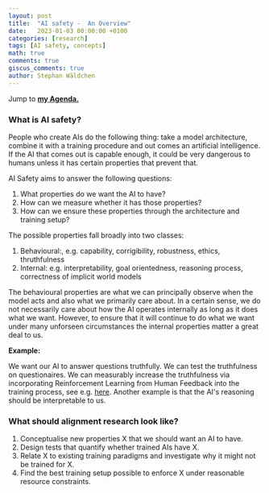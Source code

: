```yaml
---
layout: post
title:  "AI safety -  An Overview"
date:   2023-01-03 00:00:00 +0100
categories: [research]
tags: [AI safety, concepts]
math: true
comments: true
giscus_comments: true
author: Stephan Wäldchen
---
```


Jump to <a style="font-weight:bold" href="/agenda">my Agenda.</a>

### What is AI safety?

People who create AIs do the following thing: take a model architecture, combine it with a training procedure and out comes an artificial intelligence. If the AI that comes out is capable enough, it could be very dangerous to humans unless it has certain properties that prevent that.

AI Safety aims to answer the following questions:
1. What properties do we want the AI to have?
1. How can we measure whether it has those properties?
1. How can we ensure these properties through the architecture and training setup?

The possible properties fall broadly into two classes:

1. Behavioural:, e.g. capability, corrigibility, robustness, ethics, thruthfulness
1. Internal: e.g. interpretability, goal orientedness, reasoning process, correctness of implicit world models

The behavioural properties are what we can principally observe when the model acts and also what we primarily care about. In a certain sense, we do not necessarily care about how the AI operates internally as long as it does what we want. However, to ensure that it will continue to do what we want under many unforseen circumstances the internal properties matter a great deal to us.

**Example:**

We want our AI to answer questions truthfully. We can test the truthfulness on questionaires. We can measurably increase the truthfulness via incorporating Reinforcement Learning from Human Feedback into the training process, see e.g. [here](https://arxiv.org/pdf/2203.02155.pdf).
Another example is that the AI's reasoning should be interpretable to us.


### What should alignment research look like?

1. Conceptualise new properties X that we should want an AI to have.
1. Design tests that quantify whether trained AIs have X.
1. Relate X to existing training paradigms and investigate why it might not be trained for X.
1. Find the best training setup possible to enforce X under reasonable resource constraints.
